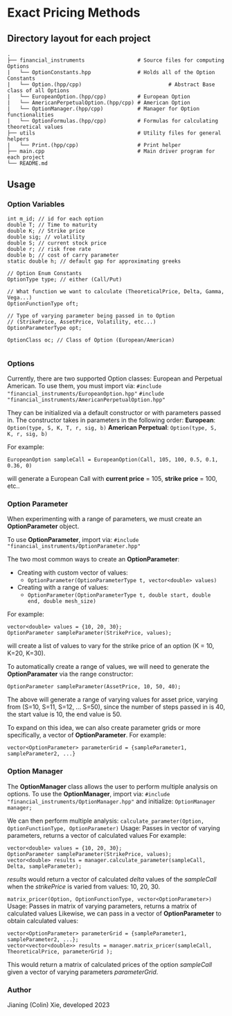 
# Exact Pricing Methods

## Directory layout for each project

    .
    ├── financial_instruments                 # Source files for computing Options
    |   └── OptionConstants.hpp               # Holds all of the Option Constants
    |   └── Option.(hpp/cpp)	 				        # Abstract Base class of all Options
    |   └── EuropeanOption.(hpp/cpp)          # European Option
    |   └── AmericanPerpetualOption.(hpp/cpp) # American Option
    |   └── OptionManager.(hpp/cpp)           # Manager for Option functionalities
    |   └── OptionFormulas.(hpp/cpp)          # Formulas for calculating theoretical values
    ├── utils                                 # Utility files for general helpers
    |   └── Print.(hpp/cpp)                   # Print helper
    ├── main.cpp                              # Main driver program for each project
    └── README.md


## Usage
### Option Variables
```
int m_id; // id for each option
double T; // Time to maturity
double K; // Strike price
double sig; // volatility
double S; // current stock price
double r; // risk free rate
double b; // cost of carry parameter
static double h; // default gap for approximating greeks

// Option Enum Constants
OptionType type; // either (Call/Put)

// What function we want to calculate (TheoreticalPrice, Delta, Gamma, Vega...)
OptionFunctionType oft;

// Type of varying parameter being passed in to Option
// (StrikePrice, AssetPrice, Volatility, etc...)
OptionParameterType opt;

OptionClass oc; // Class of Option (European/American)


```
### Options
Currently, there are two supported Option classes: European and Perpetual American. To use them, you must import via:
 ```#include "financial_instruments/EuropeanOption.hpp"```
  ```#include "financial_instruments/AmericanPerpetualOption.hpp"```

They can be initialized via a default constructor or with parameters passed in. The constructor takes in parameters in the following order:
<b>European</b>: ```Option(type, S, K, T, r, sig, b)```
<b>American Perpetual</b>: ```Option(type, S, K, r, sig, b)```

For example:

```EuropeanOption sampleCall = EuropeanOption(Call, 105, 100, 0.5, 0.1, 0.36, 0)```

will generate a European Call with **current price** = 105, **strike price** = 100, etc..

### Option Parameter
When experimenting with a range of parameters, we must create an **OptionParameter** object.

To use **OptionParameter**, import via: ```#include "financial_instruments/OptionParameter.hpp" ```

The two most common ways to create an **OptionParameter**:
* Creating with custom vector of values:
	*  ```OptionParameter(OptionParameterType t, vector<double> values)```
* Creating with a range of values:
	* ```OptionParameter(OptionParameterType t, double start, double end, double mesh_size)```

For example:
```
vector<double> values = {10, 20, 30};
OptionParameter sampleParameter(StrikePrice, values);
```
will create a list of values to vary for the strike price of an option (K = 10, K=20, K=30).

To automatically create a range of values, we will need to generate the **OptionParamater** via the range constructor:
```
OptionParameter sampleParameter(AssetPrice, 10, 50, 40);
```
The above will generate a range of varying values for asset price, varying from (S=10, S=11, S=12, ... S=50), since the number of steps passed in is 40, the start value is 10, the end value is 50.

To expand on this idea, we can also create parameter grids or more specifically, a vector of **OptionParameter**. For example:

```vector<OptionParameter> parameterGrid = {sampleParameter1, sampleParameter2, ...} ```

### Option Manager
The **OptionManager** class allows the user to perform multiple analysis on options. To use the **OptionManager**, import via: ```#include "financial_instruments/OptionManager.hpp"``` and initialize: ```OptionManager manager;```

We can then perform multiple analysis:
```calculate_parameter(Option, OptionFunctionType, OptionParameter)```
Usage: Passes in vector of varying parameters, returns a vector of calculated values
For example:
 ```
vector<double> values = {10, 20, 30};
OptionParameter sampleParameter(StrikePrice, values);
vector<double> results = manager.calculate_parameter(sampleCall, Delta, sampleParameter);
 ```
 *results* would return a vector of calculated *delta* values of the *sampleCall* when the *strikePrice* is varied from values: 10, 20, 30.

```matrix_pricer(Option, OptionFunctionType, vector<OptionParameter>)```
Usage: Passes in matrix of varying parameters, returns a matrix of calculated values
Likewise, we can pass in a vector of **OptionParameter** to obtain calculated values:
```
vector<OptionParameter> parameterGrid = {sampleParameter1, sampleParameter2, ...};
vector<vector<double>> results = manager.matrix_pricer(sampleCall, TheoreticalPrice, parameterGrid );
```
This would return a matrix of calculated prices of the option *sampleCall* given a vector of varying parameters *parameterGrid*.

### Author
Jianing (Colin) Xie, developed 2023
